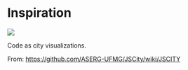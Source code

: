 # Inspiration

![](https://db-feed.s3.amazonaws.com/legacy/CEFE8D0C-FCD8-43E3-9A6D-10B625CACC95-1608494199.png)

Code as city visualizations.

From: https://github.com/ASERG-UFMG/JSCity/wiki/JSCITY